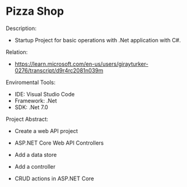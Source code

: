 # Pizza Shop

Description: 
- Startup Project for basic operations with .Net application with C#.

Relation: 
- https://learn.microsoft.com/en-us/users/girayturker-0276/transcript/d9r4rc2081n039m

Enviromental Tools:
- IDE: Visual Studio Code
- Framework: .Net
- SDK: .Net 7.0



Project Abstract: 
- Create a web API project

- ASP.NET Core Web API Controllers

- Add a data store

- Add a controller

- CRUD actions in ASP.NET Core




